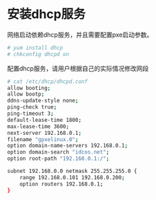 # 安装dhcp服务

网络启动依赖dhcp服务，并且需要配置pxe启动参数。

```bash
# yum install dhcp
# chkconfig dhcpd on
```

配置dhcp服务，请用户根据自己的实际情况修改网段

```bash
# cat /etc/dhcp/dhcpd.conf
allow booting;
allow bootp;
ddns-update-style none;
ping-check true;
ping-timeout 3;
default-lease-time 1800;
max-lease-time 3600;
next-server 192.168.0.1;
filename "gpxelinux.0";
option domain-name-servers 192.168.0.1;
option domain-search "idcos.net";
option root-path "192.168.0.1:/";

subnet 192.168.0.0 netmask 255.255.255.0 {
    range 192.168.0.101 192.168.0.200;
    option routers 192.168.0.1;
}
```
